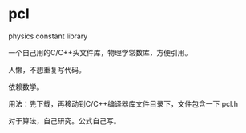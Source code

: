 # pcl

physics constant library

 一个自己用的C/C++头文件库，物理学常数库，方便引用。

人懒，不想重复写代码。

依赖数学。

用法：先下载，再移动到C/C++编译器库文件目录下，文件包含一下 pcl.h





对于算法，自己研究。公式自己写。
